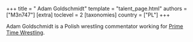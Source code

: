 +++
title = " Adam Goldschmidt"
template = "talent_page.html"
authors = ["M3n747"]
[extra]
toclevel = 2
[taxonomies]
country = ["PL"]
+++

 Adam Goldschmidt is a Polish wrestling commentator working for [Prime Time Wrestling](@/o/ptw.md).
